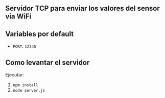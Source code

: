 ## Servidor TCP para enviar los valores del sensor via WiFi 

## Variables por default

- `PORT`: `12345`

## Como levantar el servidor

Ejecutar: 
1. `npm install`
2. `node server.js`
